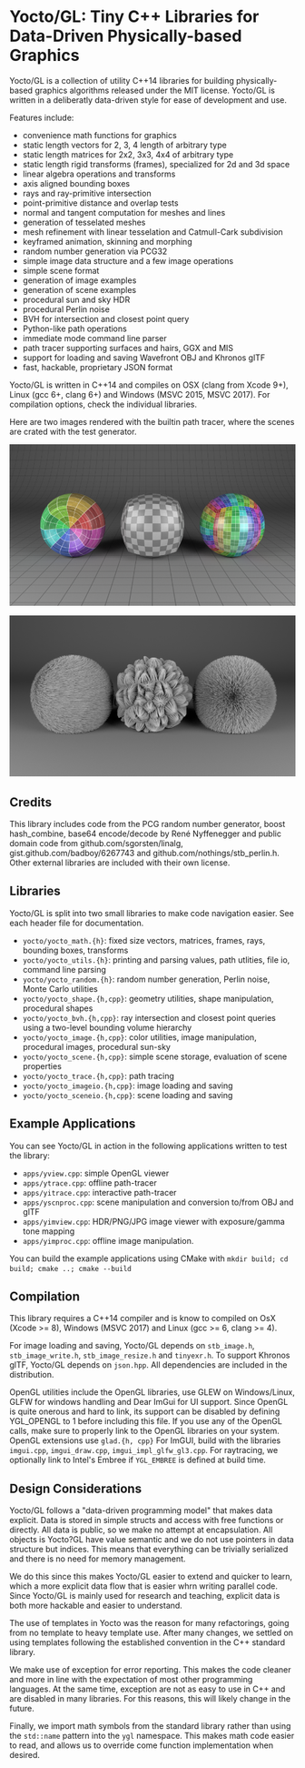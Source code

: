# Yocto/GL: Tiny C++ Libraries for Data-Driven Physically-based Graphics

Yocto/GL is a collection of utility C++14 libraries for building 
physically-based graphics algorithms released under the MIT license.
Yocto/GL is written in a deliberatly data-driven style for ease of
development and use. 

Features include:
- convenience math functions for graphics
- static length vectors for 2, 3, 4 length of arbitrary type
- static length matrices for 2x2, 3x3, 4x4 of arbitrary type
- static length rigid transforms (frames), specialized for 2d and 3d space
- linear algebra operations and transforms
- axis aligned bounding boxes
- rays and ray-primitive intersection
- point-primitive distance and overlap tests
- normal and tangent computation for meshes and lines
- generation of tesselated meshes
- mesh refinement with linear tesselation and Catmull-Cark subdivision
- keyframed animation, skinning and morphing
- random number generation via PCG32
- simple image data structure and a few image operations
- simple scene format
- generation of image examples
- generation of scene examples
- procedural sun and sky HDR
- procedural Perlin noise
- BVH for intersection and closest point query
- Python-like path operations
- immediate mode command line parser
- path tracer supporting surfaces and hairs, GGX and MIS
- support for loading and saving Wavefront OBJ and Khronos glTF
- fast, hackable, proprietary JSON format

Yocto/GL is written in C++14 and compiles on OSX (clang from Xcode 9+),
Linux (gcc 6+, clang 6+) and Windows (MSVC 2015, MSVC 2017). For compilation
options, check the individual libraries.

Here are two images rendered with the builtin path tracer, where the
scenes are crated with the test generator.

![Yocto/GL](images/shapes.png)

![Yocto/GL](images/lines.png)


## Credits

This library includes code from the PCG random number generator,
boost hash_combine, base64 encode/decode by René Nyffenegger and 
public domain code from github.com/sgorsten/linalg, 
gist.github.com/badboy/6267743 and github.com/nothings/stb_perlin.h.
Other external libraries are included with their own license.


## Libraries

Yocto/GL is split into two small libraries to make code navigation easier.
See each header file for documentation.

- `yocto/yocto_math.{h}`: fixed size vectors, matrices, frames, rays, 
   bounding boxes, transforms
- `yocto/yocto_utils.{h}`: printing and parsing values, path utlities, file io,
   command line parsing
- `yocto/yocto_random.{h}`: random number generation, Perlin noise, Monte Carlo
   utilities
- `yocto/yocto_shape.{h,cpp}`: geometry utilities, shape manipulation, 
   procedural shapes
- `yocto/yocto_bvh.{h,cpp}`: ray intersection and closest point queries 
   using a two-level bounding volume hierarchy
- `yocto/yocto_image.{h,cpp}`: color utilities, image manipulation, 
   procedural images, procedural sun-sky
- `yocto/yocto_scene.{h,cpp}`: simple scene storage, evaluation of scene 
   properties
- `yocto/yocto_trace.{h,cpp}`: path tracing
- `yocto/yocto_imageio.{h,cpp}`: image loading and saving
- `yocto/yocto_sceneio.{h,cpp}`: scene loading and saving


## Example Applications

You can see Yocto/GL in action in the following applications written to
test the library:

- `apps/yview.cpp`: simple OpenGL viewer
- `apps/ytrace.cpp`: offline path-tracer
- `apps/yitrace.cpp`: interactive path-tracer
- `apps/yscnproc.cpp`: scene manipulation and conversion to/from OBJ and glTF
- `apps/yimview.cpp`: HDR/PNG/JPG image viewer with exposure/gamma tone mapping
- `apps/yimproc.cpp`: offline image manipulation.

You can build the example applications using CMake with
    `mkdir build; cd build; cmake ..; cmake --build`


## Compilation

This library requires a C++14 compiler and is know to compiled on 
OsX (Xcode >= 8), Windows (MSVC 2017) and Linux (gcc >= 6, clang >= 4).

For image loading and saving, Yocto/GL depends on `stb_image.h`,
`stb_image_write.h`, `stb_image_resize.h` and `tinyexr.h`.
To support Khronos glTF, Yocto/GL depends on `json.hpp`. 
All dependencies are included in the distribution.

OpenGL utilities include the OpenGL libraries, use GLEW on Windows/Linux,
GLFW for windows handling and Dear ImGui for UI support.
Since OpenGL is quite onerous and hard to link, its support can be disabled
by defining YGL_OPENGL to 1 before including this file. If you use any of
the OpenGL calls, make sure to properly link to the OpenGL libraries on
your system. OpenGL extensions use `glad.{h, cpp}` For ImGUI, build with the 
libraries `imgui.cpp`, `imgui_draw.cpp`, `imgui_impl_glfw_gl3.cpp`.
For raytracing, we optionally link to Intel's Embree if `YGL_EMBREE` is 
defined at build time.


## Design Considerations

Yocto/GL follows a "data-driven programming model" that makes data explicit.
Data is stored in simple structs and access with free functions or directly.
All data is public, so we make no attempt at encapsulation.
All objects is Yocto?GL have value semantic and we do not use pointers
in data structure but indices. This means that everything can be trivially
serialized and there is no need for memory management.

We do this since this makes Yocto/GL easier to extend and quicker to learn,
which a more explicit data flow that is easier whrn writing parallel code.
Since Yocto/GL is mainly used for research and teaching,
explicit data is both more hackable and easier to understand.

The use of templates in Yocto was the reason for many refactorings, going
from no template to heavy template use. After many changes, we settled
on using templates following the established convention in the C++ standard 
library.

We make use of exception for error reporting. This makes the code
cleaner and more in line with the expectation of most other programming
languages. At the same time, exception are not as easy to use in C++
and are disabled in many libraries. For this reasons, this will likely 
change in the future.

Finally, we import math symbols from the standard library rather than
using the `std::name` pattern into the `ygl` namespace. This makes math code 
easier to read, and allows us to override come function implementation when
desired.

